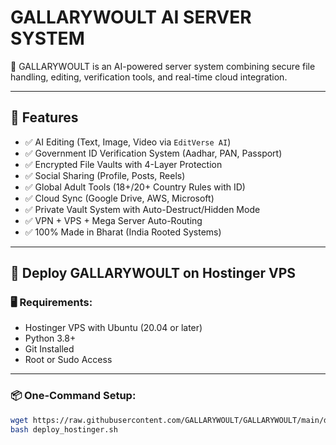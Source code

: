 # GALLARYWOULT AI SERVER SYSTEM

🚀 GALLARYWOULT is an AI-powered server system combining secure file handling, editing, verification tools, and real-time cloud integration.

---

## 🔧 Features

- ✅ AI Editing (Text, Image, Video via `EditVerse AI`)
- ✅ Government ID Verification System (Aadhar, PAN, Passport)
- ✅ Encrypted File Vaults with 4-Layer Protection
- ✅ Social Sharing (Profile, Posts, Reels)
- ✅ Global Adult Tools (18+/20+ Country Rules with ID)
- ✅ Cloud Sync (Google Drive, AWS, Microsoft)
- ✅ Private Vault System with Auto-Destruct/Hidden Mode
- ✅ VPN + VPS + Mega Server Auto-Routing
- ✅ 100% Made in Bharat (India Rooted Systems)

---

## 🚀 Deploy GALLARYWOULT on Hostinger VPS

### 🖥 Requirements:

- Hostinger VPS with Ubuntu (20.04 or later)
- Python 3.8+
- Git Installed
- Root or Sudo Access

---

### 📦 One-Command Setup:

```bash
wget https://raw.githubusercontent.com/GALLARYWOULT/GALLARYWOULT/main/deploy_hostinger.sh
bash deploy_hostinger.sh
